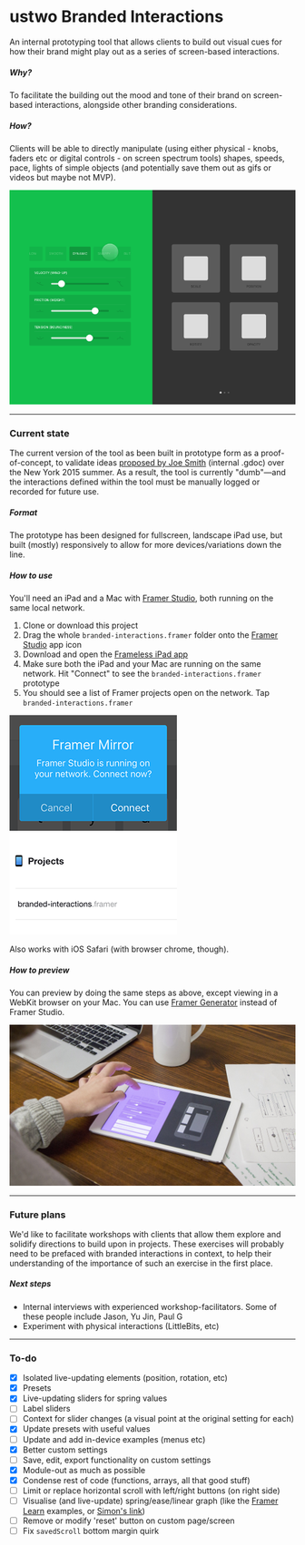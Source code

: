 # ustwo Branded Interactions
An internal prototyping tool that allows clients to build out visual cues for how their brand might play out as a series of screen-based interactions.

##### Why?
To facilitate the building out the mood and tone of their brand on screen-based interactions, alongside other branding considerations.

##### How?
Clients will be able to directly manipulate (using either physical - knobs, faders etc or digital controls - on screen spectrum tools) shapes, speeds, pace, lights of simple objects (and potentially save them out as gifs or videos but maybe not MVP).

![mov](img/branded-interactions.gif)

***

### Current state
The current version of the tool as been built in prototype form as a proof-of-concept, to validate ideas [proposed by Joe Smith](https://docs.google.com/a/ustwo.com/document/d/19qUv0BSxZoihyoiLQi-Y1dvAGcc5_rFYiQIodabg58A/edit?usp=sharing) (internal .gdoc) over the New York 2015 summer. As a result, the tool is currently "dumb"—and the interactions defined within the tool must be manually logged or recorded for future use.

##### Format
The prototype has been designed for fullscreen, landscape iPad use, but built (mostly) responsively to allow for more devices/variations down the line.

##### How to use
You'll need an iPad and a Mac with [Framer Studio](http://framerjs.com), both running on the same local network.

1. Clone or download this project  
2. Drag the whole `branded-interactions.framer` folder onto the [Framer Studio](http://framerjs.com) app icon  
3. Download and open the [Frameless iPad app](https://itunes.apple.com/us/app/frameless-full-screen-web/id933580264?mt=8)  
4. Make sure both the iPad and your Mac are running on the same network. Hit "Connect" to see the `branded-interactions.framer` prototype
5. You should see a list of  Framer projects open on the network. Tap `branded-interactions.framer`

![connect](img/connect1x.png) ![projects](img/projects1x.png)

Also works with iOS Safari (with browser chrome, though).

##### How to preview
You can preview by doing the same steps as above, except viewing in a WebKit browser on your Mac. You can use [Framer Generator](https://github.com/koenbok/Framer) instead of Framer Studio.

![insitu](img/insitu.jpg)

***

### Future plans
We'd like to facilitate workshops with clients that allow them explore and solidify directions to build upon in projects. These exercises will probably need to be prefaced with branded interactions in context, to help their understanding of the importance of such an exercise in the first place.

##### Next steps
- Internal interviews with experienced workshop-facilitators. Some of these people include Jason, Yu Jin, Paul G
- Experiment with physical interactions (LittleBits, etc)

***

### To-do
- [x] Isolated live-updating elements (position, rotation, etc)
- [x] Presets
- [x] Live-updating sliders for spring values
- [ ] Label sliders
- [ ] Context for slider changes (a visual point at the original setting for each)
- [x] Update presets with useful values
- [ ] Update and add in-device examples (menus etc)
- [x] Better custom settings
- [ ] Save, edit, export functionality on custom settings
- [x] Module-out as much as possible
- [x] Condense rest of code (functions, arrays, all that good stuff)
- [ ] Limit or replace horizontal scroll with left/right buttons (on right side)
- [ ] Visualise (and live-update) spring/ease/linear graph (like the [Framer Learn](http://framerjs.com/learn/basics/animation/) examples, or [Simon's link](http://hosted.zeh.com.br/mctween/animationtypes.html))
- [ ] Remove or modify 'reset' button on custom page/screen
- [ ] Fix `savedScroll` bottom margin quirk
